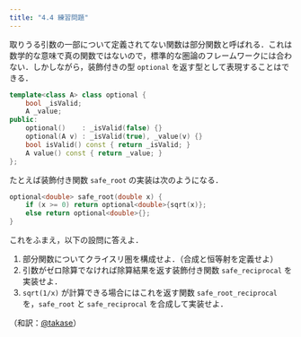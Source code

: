```yaml
---
title: "4.4 練習問題"
---
```


取りうる引数の一部について定義されてない関数は部分関数と呼ばれる．これは数学的な意味で真の関数ではないので，標準的な圏論のフレームワークには合わない．しかしながら，装飾付きの型 `optional` を返す型として表現することはできる．

```cpp
template<class A> class optional {
    bool _isValid;
    A _value;
public:
    optional()    : _isValid(false) {}
    optional(A v) : _isValid(true), _value(v) {}
    bool isValid() const { return _isValid; }
    A value() const { return _value; }
};
```

たとえば装飾付き関数 `safe_root` の実装は次のようになる．

```cpp
optional<double> safe_root(double x) {
    if (x >= 0) return optional<double>{sqrt(x)};
    else return optional<double>{};
}
```

これをふまえ，以下の設問に答えよ．

1. 部分関数についてクライスリ圏を構成せよ．（合成と恒等射を定義せよ）
2. 引数がゼロ除算でなければ除算結果を返す装飾付き関数 `safe_reciprocal` を実装せよ．
3. `sqrt(1/x)` が計算できる場合にはこれを返す関数 `safe_root_reciprocal` を，`safe_root` と `safe_reciprocal` を合成して実装せよ．

（和訳：[@takase](https://zenn.dev/takase)）